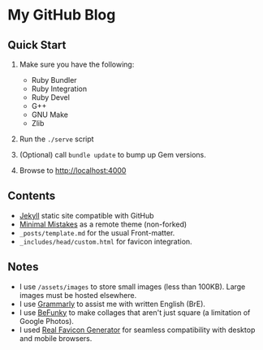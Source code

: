 # My GitHub Blog

## Quick Start

1. Make sure you have the following:

    - Ruby Bundler
    - Ruby Integration
    - Ruby Devel
    - G++
    - GNU Make
    - Zlib

2. Run the `./serve` script

3. (Optional) call `bundle update` to bump up Gem versions.

4. Browse to <http://localhost:4000>

## Contents

- [Jekyll](https://jekyllrb.com/) static site compatible with GitHub
- [Minimal Mistakes](https://mmistakes.github.io/minimal-mistakes/docs/quick-start-guide/)
  as a remote theme (non-forked)
- `_posts/template.md` for the usual Front-matter.
- `_includes/head/custom.html` for favicon integration.

## Notes

- I use `/assets/images` to store small images (less than 100KB).
  Large images must be hosted elsewhere.
- I use [Grammarly](https://app.grammarly.com/) to assist me with written English (BrE).
- I use [BeFunky](https://www.befunky.com/features/collage-maker/) to make collages
  that aren't just square (a limitation of Google Photos).
- I used [Real Favicon Generator](https://realfavicongenerator.net/) for seamless compatibility
  with desktop and mobile browsers.
